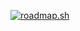 [![roadmap.sh](https://api.roadmap.sh/v1-badge/wide/64bd350f8b7b0932737f1b3b?variant=light&roadmaps=javascript%2Cblockchain)](https://roadmap.sh)
